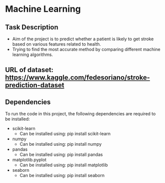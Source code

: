 # Machine Learning 

## Task Description 
- Aim of the project is to predict whether a patient is likely to get stroke based on various features related to health.
- Trying to find the most accurate method by comparing different machine learning algorithms.

## URL of dataset: https://www.kaggle.com/fedesoriano/stroke-prediction-dataset

## Dependencies 
To run the code in this project, the following dependencies are required to be installed:
- scikit-learn 
  -  Can be installed using: pip install scikit-learn
- numpy  
  - Can be installed using: pip install numpy
- pandas 
  - Can be installed using: pip install pandas
- matplotlib.pyplot 
  - Can be installed using: pip install matplotlib
- seaborn 
  - Can be installed using: pip install seaborn

